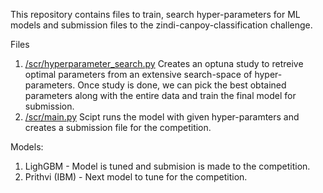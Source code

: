 This repository contains files to train, search hyper-parameters for ML models and submission files to the zindi-canpoy-classification challenge. 

Files
1. [/scr/hyperparameter_search.py](https://github.com/ManojGopale/zindi-canopy-crop-classification/blob/v1/scr/hyperparameter_search.py)
   Creates an optuna study to retreive optimal parameters from an extensive search-space of hyper-parameters. Once study is done, we can pick the best obtained parameters along with the entire data and train the final model for submission.
2. [/scr/main.py](https://github.com/ManojGopale/zindi-canopy-crop-classification/blob/v1/scr/main.py)
   Scipt runs the model with given hyper-paramters and creates a submission file for the competition.

Models:
1. LighGBM - Model is tuned and submision is made to the competition.
2. Prithvi (IBM) - Next model to tune for the competition.
